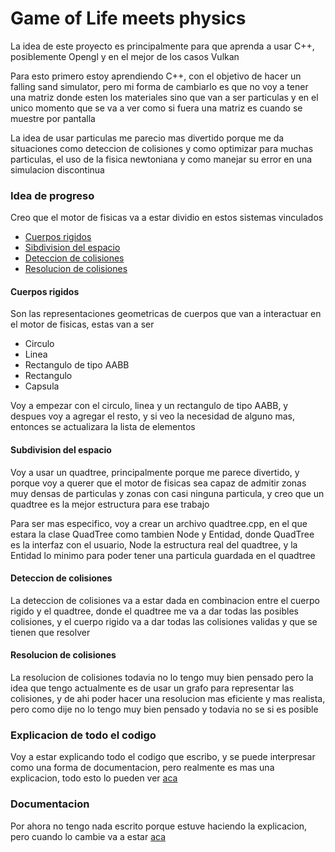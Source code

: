 # Game of Life meets physics

La idea de este proyecto es principalmente para que aprenda a usar C++, posiblemente Opengl y en el mejor de los casos Vulkan

Para esto primero estoy aprendiendo C++, con el objetivo de hacer un falling sand simulator, pero mi forma de cambiarlo es que no voy a tener una matriz donde esten los materiales sino que van a ser particulas y en el unico momento que se va a ver como si fuera una matriz es cuando se muestre por pantalla

La idea de usar particulas me parecio mas divertido porque me da situaciones como deteccion de colisiones y como optimizar para muchas particulas, el uso de la fisica newtoniana y como manejar su error en una simulacion discontinua

### Idea de progreso
Creo que el motor de fisicas va a estar dividio en estos sistemas vinculados
* [Cuerpos rigidos](#Cuerpos-rigidos)
* [Sibdivision del espacio](#Subdivision-del-espacio)
* [Deteccion de colisiones](#Deteccion-de-colisiones)
* [Resolucion de colisiones](#Resolucion-de-colisiones)

#### Cuerpos rigidos
Son las representaciones geometricas de cuerpos que van a interactuar en el motor de fisicas, estas van a ser
 * Circulo
 * Linea
 * Rectangulo de tipo AABB
 * Rectangulo 
 * Capsula 

Voy a empezar con el circulo, linea y un rectangulo de tipo AABB, y despues voy a agregar el resto, y si veo la necesidad de alguno mas, entonces se actualizara la lista de elementos
#### Subdivision del espacio
Voy a usar un quadtree, principalmente porque me parece divertido, y porque voy a querer que el motor de fisicas sea capaz de admitir zonas muy densas de particulas y zonas con casi ninguna particula, y creo que un quadtree es la mejor estructura para ese trabajo

Para ser mas especifico, voy a crear un archivo quadtree.cpp, en el que estara la clase QuadTree como tambien Node y Entidad, donde QuadTree es la interfaz con el usuario, Node la estructura real del quadtree, y la Entidad lo minimo para poder tener una particula guardada en el quadtree

#### Deteccion de colisiones
La deteccion de colisiones va a estar dada en combinacion entre el cuerpo rigido y el quadtree, donde el quadtree me va a dar todas las posibles colisiones, y el cuerpo rigido va a dar todas las colisiones validas y que se tienen que resolver

#### Resolucion de colisiones
La resolucion de colisiones todavia no lo tengo muy bien pensado pero la idea que tengo actualmente es de usar un grafo para representar las colisiones, y de ahi poder hacer una resolucion mas eficiente y mas realista, pero como dije no lo tengo muy bien pensado y todavia no se si es posible

### Explicacion de todo el codigo
Voy a estar explicando todo el codigo que escribo, y se puede interpresar como una forma de documentacion, pero realmente es mas una explicacion, todo esto lo pueden ver [aca](explicaciones.md)

### Documentacion 
Por ahora no tengo nada escrito porque estuve haciendo la explicacion, pero cuando lo cambie va a estar [aca](documentation.md)